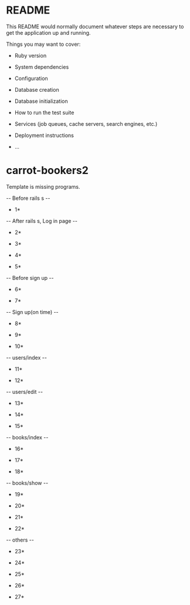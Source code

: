 # README

This README would normally document whatever steps are necessary to get the
application up and running.

Things you may want to cover:

* Ruby version

* System dependencies

* Configuration

* Database creation

* Database initialization

* How to run the test suite

* Services (job queues, cache servers, search engines, etc.)

* Deployment instructions

* ...
# carrot-bookers2

Template is missing programs.

-- Before rails s --
* 1*

-- After rails s, Log in page --
* 2*

* 3*

* 4*

* 5*

-- Before sign up --
* 6*

* 7*

-- Sign up(on time) --
* 8*

* 9*

* 10*

-- users/index --
* 11*

* 12*

-- users/edit --
* 13*

* 14*

* 15*

-- books/index --
* 16*

* 17*

* 18*

-- books/show --
* 19*

* 20*

* 21*

* 22*

-- others --
* 23*

* 24*

* 25*

* 26*

* 27*

